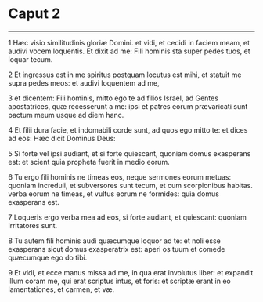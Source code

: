 # Caput 2

***

1 Hæc visio similitudinis gloriæ Domini. et vidi, et cecidi in faciem meam, et audivi vocem loquentis. Et dixit ad me: Fili hominis sta super pedes tuos, et loquar tecum.

2 Et ingressus est in me spiritus postquam locutus est mihi, et statuit me supra pedes meos: et audivi loquentem ad me,

3 et dicentem: Fili hominis, mitto ego te ad filios Israel, ad Gentes apostatrices, quæ recesserunt a me: ipsi et patres eorum prævaricati sunt pactum meum usque ad diem hanc.

4 Et filii dura facie, et indomabili corde sunt, ad quos ego mitto te: et dices ad eos: Hæc dicit Dominus Deus:

5 Si forte vel ipsi audiant, et si forte quiescant, quoniam domus exasperans est: et scient quia propheta fuerit in medio eorum.

6 Tu ergo fili hominis ne timeas eos, neque sermones eorum metuas: quoniam increduli, et subversores sunt tecum, et cum scorpionibus habitas. verba eorum ne timeas, et vultus eorum ne formides: quia domus exasperans est.

7 Loqueris ergo verba mea ad eos, si forte audiant, et quiescant: quoniam irritatores sunt.

8 Tu autem fili hominis audi quæcumque loquor ad te: et noli esse exasperans sicut domus exasperatrix est: aperi os tuum et comede quæcumque ego do tibi.

9 Et vidi, et ecce manus missa ad me, in qua erat involutus liber: et expandit illum coram me, qui erat scriptus intus, et foris: et scriptæ erant in eo lamentationes, et carmen, et væ.

